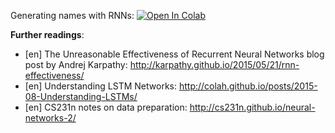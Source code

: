Generating names with RNNs:
[![Open In Colab](https://colab.research.google.com/assets/colab-badge.svg)](https://colab.research.google.com/github/girafe-ai/ml-mipt/blob/basic/week11_embeddings_and_seq2seq/week11_seq2seq_rnn_practice.ipynb)


__Further readings__:
* [en] The Unreasonable Effectiveness of Recurrent Neural Networks blog post by Andrej Karpathy: http://karpathy.github.io/2015/05/21/rnn-effectiveness/
* [en] Understanding LSTM Networks: http://colah.github.io/posts/2015-08-Understanding-LSTMs/
* [en] CS231n notes on data preparation: http://cs231n.github.io/neural-networks-2/
